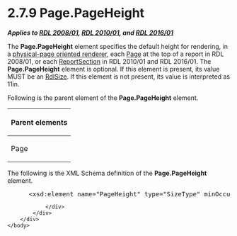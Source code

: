 <html dir="LTR" xmlns:mshelp="http://msdn.microsoft.com/mshelp" xmlns:ddue="http://ddue.schemas.microsoft.com/authoring/2003/5" xmlns:xlink="http://www.w3.org/1999/xlink" xmlns:tool="http://www.microsoft.com/tooltip">
    <head>
        <meta http-equiv="Content-Type" content="text/html; CHARSET=utf-8"></meta>
        <meta name="save" content="history"></meta>
        <title>2.7.9 Page.PageHeight</title>
        <xml>
            <mshelp:toctitle title="2.7.9 Page.PageHeight"></mshelp:toctitle>
            <mshelp:rltitle title="[MS-RDL]: Page.PageHeight"></mshelp:rltitle>
            <mshelp:keyword index="A" term="6026725c-1a0f-4ec6-b099-e3bac8514aca"></mshelp:keyword>
            <mshelp:attr name="DCSext.ContentType" value="open specification"></mshelp:attr>
            <mshelp:attr name="AssetID" value="6026725c-1a0f-4ec6-b099-e3bac8514aca"></mshelp:attr>
            <mshelp:attr name="TopicType" value="kbRef"></mshelp:attr>
            <mshelp:attr name="DCSext.Title" value="[MS-RDL]: Page.PageHeight" />
        </xml>
    </head>
    <body>
        <div id="header">
            <h1 class="heading">2.7.9 Page.PageHeight</h1>
        </div>
        <div id="mainSection">
            <div id="mainBody">
                <div id="allHistory" class="saveHistory"></div>
                <div id="sectionSection0" class="section" name="collapseableSection">
                    

<p><b><i>Applies to </i></b><a href="1e855f94-4617-47e4-b89e-0856c6cb420f.md"><b><i>RDL 2008/01</i></b></a><b><i>,
</i></b><a href="3428e690-a348-4ec7-8a6a-8efb42d2cdee.md"><b><i>RDL 2010/01</i></b></a><b><i>,
and </i></b><a href="52ce3983-2bfc-4e72-9359-42aaf5fe4509.md"><b><i>RDL 2016/01</i></b></a></p>

<p>The <b>Page.PageHeight</b> element specifies the default
height for rendering, in a <a href="b2482b3f-74ab-4ca8-a9e5-c07955011743.md#gt_4d888382-2a0a-42b6-b95b-6a69e33360bc">physical-page
oriented renderer</a>, each <a href="b5e525d5-00d6-4e1a-8813-55f327da6b4c.md">Page</a>
at the top of a report in RDL 2008/01, or each <a href="96c3d25f-d8ce-4fe4-ab03-592edaa4a1da.md">ReportSection</a> in
RDL 2010/01 and RDL 2016/01. The <b>Page.PageHeight</b> element is
optional. If this element is present, its value MUST be an <a href="b40c092e-4fe5-4f7b-a0bf-c98df1361c90.md">RdlSize</a>. If this element
is not present, its value is interpreted as 11in.</p>

<p>Following is the parent element of the <b>Page.PageHeight</b>
element.</p>

<table>
 <thead>
  <tr>
   <th>
   <p>Parent elements</p>
   </th>
  </tr>
 </thead>
 <tr>
  <td>
  <p>Page</p>
  </td>
 </tr>
</table>

<p>The following is the XML Schema definition of the <b>Page.PageHeight</b>
element.</p>

<dl>
<dd>
<div><pre> &lt;xsd:element name=&quot;PageHeight&quot; type=&quot;SizeType&quot; minOccurs=&quot;0&quot; /&gt;
</pre></div>
</dd></dl>


                </div>
            </div>
        </div>
    </body>
</html>